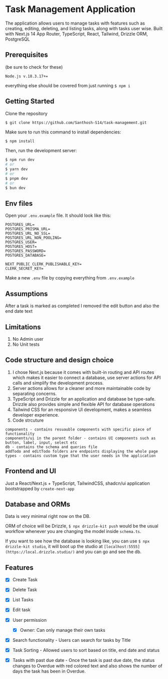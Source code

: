 # Task Management Application

The application allows users to manage tasks with features such as creating, editing, deleting, and listing tasks, along with tasks user wise. Built with Next.js 14 App Router, TypeScript, React, Tailwind, Drizzle ORM, PostgreSQL

## Prerequisites

(be sure to check for these)

```
Node.js v.18.3.17+=
```

everything else should be covered from just running `$ npm i`

## Getting Started

Clone the repository

```base
$ git clone https://github.com/Santhosh-S14/task-management.git
```

Make sure to run this command to install dependencies:

```bash
$ npm install
```

Then, run the development server:

```bash
$ npm run dev
# or
$ yarn dev
# or
$ pnpm dev
# or
$ bun dev
```

## Env files

Open your `.env.example` file. It should look like this:

```
POSTGRES_URL=
POSTGRES_PRISMA_URL=
POSTGRES_URL_NO_SSL=
POSTGRES_URL_NON_POOLING=
POSTGRES_USER=
POSTGRES_HOST=
POSTGRES_PASSWORD=
POSTGRES_DATABASE=

NEXT_PUBLIC_CLERK_PUBLISHABLE_KEY=
CLERK_SECRET_KEY=
```

Make a new `.env` file by copying everything from `.env.example`

## Assumptions
After a task is marked as completed I removed the edit button and also the end date text

## Limitations
1. No Admin user
2. No Unit tests

## Code structure and design choice

1. I chose Next.js because it comes with built-in routing and API routes which makes it easier to connect a database, use server actions for API calls and simplify the development process.
2. Server actions allows for a cleaner and more maintainable code by separating concerns. 
3. TypeScript and Drizzle for an application and database be type-safe. Drizzle also provides simple and flexible API for database operations
4. Tailwind CSS for an responsive UI development, makes a seamless developer experience.
5. Code strcuture
```
components - contains resuauble components with specific piece of functionality
components/ui in the parent folder - contains UI components such as button, label, input, select etc
db - contains the schema and queries file
addTodo and editTodo folders are endpoints displaying the whole page
types - contains custom type that the user needs in the application
```

## Frontend and UI

Just a React/Next.js + TypeScript, TailwindCSS, shadcn/ui application bootstrapped by `create-next-app`

## Database and ORMs

Data is very minimal right now on the DB.

ORM of choice will be Drizzle, `$ npx drizzle-kit push` would be the usual workflow whenever you are changing the model inside `schema.ts`.

If you want to see how the database is looking like, you can use `$ npx drizzle-kit studio`, it will boot up the studio at `[localhost:5555](https://local.drizzle.studio/)` and you can go and see the db.

## Features
- [x] Create Task
- [x] Delete Task
- [x] List Tasks
- [x] Edit task
- [x] User permission
  - [x] Owner: Can only manage their own tasks
- [x] Search functionality - Users can search for tasks by Title
- [x] Task Sorting - Allowed users to sort based on title, end date and status
- [x] Tasks with past due date - Once the task is past due date, the status changes to Overdue with red colored text and also shows the number of days the task has been in Overdue.


